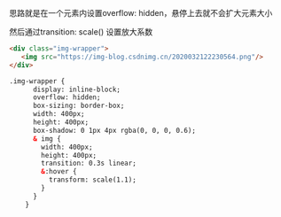 思路就是在一个元素内设置overflow: hidden，悬停上去就不会扩大元素大小

然后通过transition: scale() 设置放大系数

```html
<div class="img-wrapper">
   <img src="https://img-blog.csdnimg.cn/2020032122230564.png"/>
</div>

.img-wrapper {
      display: inline-block;
      overflow: hidden;
      box-sizing: border-box;
      width: 400px;
      height: 400px;
      box-shadow: 0 1px 4px rgba(0, 0, 0, 0.6);
      & img {
        width: 400px;
        height: 400px;
        transition: 0.3s linear;
        &:hover {
          transform: scale(1.1);
        }
      }
    }
```

